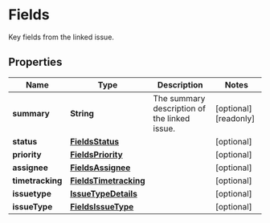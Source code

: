 

# Fields

Key fields from the linked issue.

## Properties

| Name | Type | Description | Notes |
|------------ | ------------- | ------------- | -------------|
|**summary** | **String** | The summary description of the linked issue. |  [optional] [readonly] |
|**status** | [**FieldsStatus**](FieldsStatus.md) |  |  [optional] |
|**priority** | [**FieldsPriority**](FieldsPriority.md) |  |  [optional] |
|**assignee** | [**FieldsAssignee**](FieldsAssignee.md) |  |  [optional] |
|**timetracking** | [**FieldsTimetracking**](FieldsTimetracking.md) |  |  [optional] |
|**issuetype** | [**IssueTypeDetails**](IssueTypeDetails.md) |  |  [optional] |
|**issueType** | [**FieldsIssueType**](FieldsIssueType.md) |  |  [optional] |



